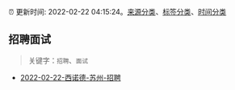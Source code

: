 :alarm_clock: 更新时间: 2022-02-22 04:15:24。[来源分类](../README.md)、[标签分类](../TAGS.md)、[时间分类](../TIMELINE.md)

## 招聘面试


> 关键字：`招聘`、`面试`



- [2022-02-22-西诺德-苏州-招聘](https://www.v2ex.com/t/835601) 